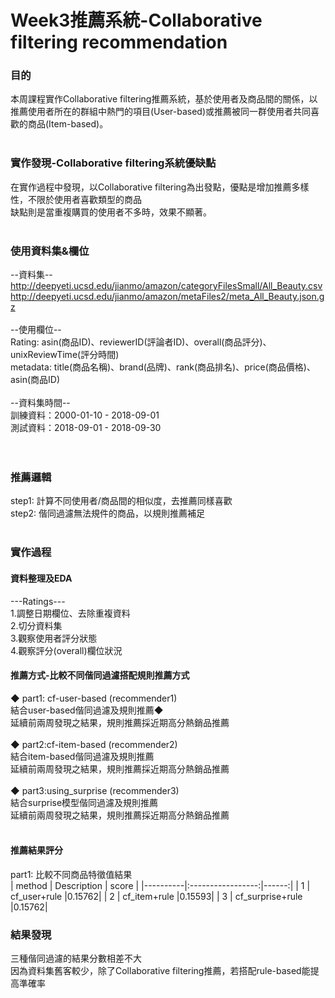 # Week3推薦系統-Collaborative filtering recommendation<br>
### 目的<br>
本周課程實作Collaborative filtering推薦系統，基於使用者及商品間的關係，以推薦使用者所在的群組中熱門的項目(User-based)或推薦被同一群使用者共同喜歡的商品(Item-based)。<br>
<br>
### 實作發現-Collaborative filtering系統優缺點<br>
在實作過程中發現，以Collaborative filtering為出發點，優點是增加推薦多樣性，不限於使用者喜歡類型的商品<br>
缺點則是當重複購買的使用者不多時，效果不顯著。<br>
<br>
### 使用資料集&欄位<br>
--資料集--<br>
http://deepyeti.ucsd.edu/jianmo/amazon/categoryFilesSmall/All_Beauty.csv<br>
http://deepyeti.ucsd.edu/jianmo/amazon/metaFiles2/meta_All_Beauty.json.gz<br>
<br>
--使用欄位--<br>
Rating: asin(商品ID)、reviewerID(評論者ID)、overall(商品評分)、unixReviewTime(評分時間)<br>
metadata: title(商品名稱)、brand(品牌)、rank(商品排名)、price(商品價格)、asin(商品ID)<br>
<br>
--資料集時間--<br>
訓練資料：2000-01-10 - 2018-09-01<br>
測試資料：2018-09-01 - 2018-09-30<br>
<br>
<br>
### 推薦邏輯<br>
step1: 計算不同使用者/商品間的相似度，去推薦同樣喜歡<br>
step2: 偕同過濾無法規件的商品，以規則推薦補足<br>
<br>
### 實作過程<br>
#### 資料整理及EDA<br>
---Ratings---<br>
1.調整日期欄位、去除重複資料<br>
2.切分資料集<br>
3.觀察使用者評分狀態<br>
4.觀察評分(overall)欄位狀況<br>

#### 推薦方式-比較不同偕同過濾搭配規則推薦方式<br>
◆ part1: cf-user-based (recommender1)<br>
結合user-based偕同過濾及規則推薦◆<br>
延續前兩周發現之結果，規則推薦採近期高分熱銷品推薦<br>
<br>
◆ part2:cf-item-based (recommender2) <br>
結合item-based偕同過濾及規則推薦<br>
延續前兩周發現之結果，規則推薦採近期高分熱銷品推薦<br>
<br>
◆ part3:using_surprise (recommender3) <br>
結合surprise模型偕同過濾及規則推薦<br>
延續前兩周發現之結果，規則推薦採近期高分熱銷品推薦<br>
<br>
#### 推薦結果評分<br>
part1: 比較不同商品特徵值結果<br>
| method   |  Description      | score |
|----------|:-----------------:|------:|
|     1    |    cf_user+rule   |0.15762|
|     2    |    cf_item+rule   |0.15593|
|     3    |  cf_surprise+rule |0.15762|
<br>
### 結果發現<br>
三種偕同過濾的結果分數相差不大<br>
因為資料集舊客較少，除了Collaborative filtering推薦，若搭配rule-based能提高準確率<br>

